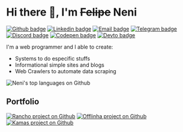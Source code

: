 # Hi there 👋, I'm ~~Felipe~~ Neni

[![Github badge](https://img.shields.io/badge/-Github-000000?style=flat-square&logo=Github&logoColor=white)](https://www.github.com/nenitf)
[![Linkedin badge](https://img.shields.io/badge/-LinkedIn-blue?style=flat-square&logo=Linkedin&logoColor=white)](https://www.linkedin.com/in/nenitf)
[![Email badge](https://img.shields.io/badge/-Email-D14836?style=flat-square&logo=Gmail&logoColor=white)](mailto:oi@neni.dev)
[![Telegram badge](https://img.shields.io/badge/-Telegram-1ca0f1?style=flat-square&logo=telegram&logoColor=white)](https://t.me/nenitf)
[![Discord badge](https://img.shields.io/badge/-Discord-7389D8?style=flat-square&logo=Discord&logoColor=white)](https://discord.com/users/298546270451269642)
[![Codepen badge](https://img.shields.io/badge/-CodePen-000000?style=flat-square&logo=Codepen&logoColor=white)](https://codepen.io/nenitf/collections/popular?grid_type=list)
[![Devto badge](https://img.shields.io/badge/-Blog-000000?style=flat-square&logo=DEV.to&logoColor=white)](https://dev.to/nenitf/)

I'm a web programmer and I able to create:

- Systems to do especific stuffs
- Informational simple sites and blogs
- Web Crawlers to automate data scraping

![Neni's top languages on Github](https://github-readme-stats.vercel.app/api/top-langs/?username=nenitf&layout=compact)

## Portfolio

[![Rancho project on Github](https://github-readme-stats.vercel.app/api/pin/?username=nenitf&repo=rancho)](https://github.com/nenitf/rancho#readme)
[![Offlinha project on Github](https://github-readme-stats.vercel.app/api/pin/?username=nenitf&repo=offlinha)](https://github.com/nenitf/offlinha#readme)
[![Kamas project on Github](https://github-readme-stats.vercel.app/api/pin/?username=nenitf&repo=kamas)](https://github.com/nenitf/kamas#readme)
